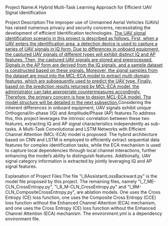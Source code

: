 Project Name:A Hybrid Multi-Task Learning Approach for Efficient UAV Signal Identification

Project Description:The improper use of Unmanned Aerial Vehicles (UAVs) has raised numerous privacy and security concerns, necessitating the development of efficient Identification technologies. [The UAV signal identification scenario in this project is described as follows. First, when a UAV enters the identification area, a detection device is used to capture a series of UAV signals in IQ form. Due to differences in onboard equipment, the captured UAV signals of different types will exhibit distinct IQ and AP features. Then, the captured UAV signals are stored and preprocessed. Signals in the AP form are derived from the IQ signals, and a sample dataset is constructed based on these signals. Moreover, the signal samples from the dataset are input into the MCL-ECA model to extract multi-domain features, which are subsequently used to predict the UAV type. Finally, based on the prediction results returned by MCL-ECA model, the administrator can take appropriate countermeasures accordingly. Therefore, the primary concern is how to design MCL-ECA model. The model structure will be detailed in the next subsection.](https://github.com/paidaxingk/A-Hybrid-Multi-Task-Learning-Approach-for-Efficient-UAV-Signal-Identification/blob/main/scene.pdf)Considering the inherent differences in onboard equipment, UAV signals exhibit unique Orthogonal/In-phase (IQ) and Amplitude/Phase (AP) features.To address this, this project leverages the intrinsic correlation between these two features, extracting IQ and AP signal characteristics independently as sub-tasks. A Multi-Task Convolutional and LSTM Networks with Efficient Channel Attention (MCL-ECA) model is proposed. The hybrid architecture based on CNN and LSTM is employed to efficiently extract sequential data features for complex identification tasks, while the ECA mechanism is used to capture local dependencies through local channel interactions, further enhancing the model’s ability to distinguish features. Additionally, UAV signal category information is extracted by jointly leveraging IQ and AP signal features. 

Explanation of Project Files:The file "I_6AssistantLossBackward.py" is the model file proposed by this project. The remaining files, namely "I_7_ME-CLN_CrossEntropy.py", "I_8_M-CLN_CrossEntropy.py" and "I_9M-CLN_CompositeCrossEntropy.py", are ablation models. One uses the Cross Entropy (CE) loss function, one uses the Composite Cross Entropy (CCE) loss function without the Enhanced Channel Attention (ECA) mechanism, and one uses the Cross Entropy (CE) loss function without the Enhanced Channel Attention (ECA) mechanism. The environment.yml is a dependency environment file.



